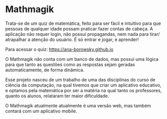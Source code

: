 # Mathmagik

Trata-se de um quiz de matemática, feito para ser fácil e intuitivo para que pessoas de qualquer idade possam praticar fazer contas de cabeça. A aplicação não requer login, não possui propagandas, nem nada para tirar/ atrapalhar a atenção do usuário. É só entrar e jogar, e aprender!

Para acessar o quiz: https://ana-borowsky.github.io

O Mathmagik não conta com um banco de dados, mas possui uma lógica para que tanto as questões como as respostas sejam geradas automaticamente, de forma dinâmica.

Esse projeto nasceu de um trabalho de uma das disciplinas do curso de ciência da computação, na qual tivemos que criar um aplicativo educativo, e optamos pela matemática por ser a matéria na qual tanto os professores, quanto os alunos, relataram ter maior dificuldade. 

O Mathmagik atualmente atualmente é uma versão web, mas também contará com um aplicativo mobile. 

